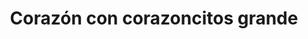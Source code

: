 ---
title: Corazón con corazoncitos grande
date: 
draft: false

# descripcion
description : Corazón con corazoncitos grande

materials: Plata 925

color: Plateado

dimensions: 3,2cm

code: 02-14-0195

type: "Dijes"

categories: []

price: $4.290,00

# Images
# first image will be shown in the product page
images:
  # - image: "images/path_to_image"
  # La ubicacion de las imagenes es imagenes/Dijes/Dijes.Plata/02-14-0195-corazon-con-corazoncitos-grande
  - image: "./images/dijes/plata/02-14-0195-corazon-con-corazoncitos-grande.JPG"
---